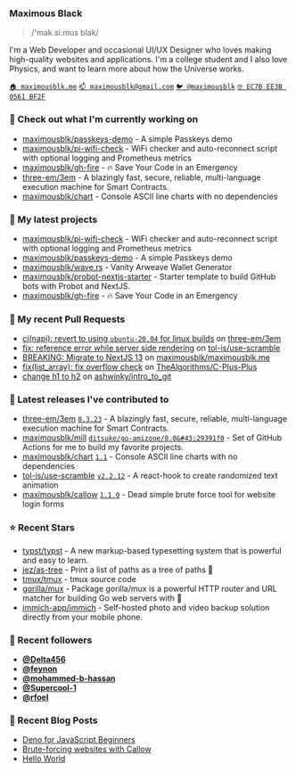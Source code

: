 ### Maximous Black

> /'mak.si.mus blak/

I'm a Web Developer and occasional UI/UX Designer who loves making high-quality websites and applications. I'm a college
student and I also love Physics, and want to learn more about how the Universe works.

[`🏠 maximousblk.me`](https://maximousblk.me/)
[`📫 maximousblk@gmail.com`](mailto:maximousblk@gmail.com)
[`🐦 @maximousblk`](https://twitter.com/maximousblk)
[`🤓 EC7B EE3B 0561 BF2F`](https://keybase.io/maximousblk/pgp_keys.asc)

### 👷 Check out what I'm currently working on

- [maximousblk/passkeys-demo](https://github.com/maximousblk/passkeys-demo) - A simple Passkeys demo
- [maximousblk/pi-wifi-check](https://github.com/maximousblk/pi-wifi-check) - WiFi checker and auto-reconnect script with optional logging and Prometheus metrics
- [maximousblk/gh-fire](https://github.com/maximousblk/gh-fire) - 🔥 Save Your Code in an Emergency
- [three-em/3em](https://github.com/three-em/3em) - A blazingly fast, secure, reliable, multi-language execution machine for Smart Contracts.
- [maximousblk/chart](https://github.com/maximousblk/chart) - Console ASCII line charts with no dependencies

### 🌱 My latest projects

- [maximousblk/pi-wifi-check](https://github.com/maximousblk/pi-wifi-check) - WiFi checker and auto-reconnect script with optional logging and Prometheus metrics
- [maximousblk/passkeys-demo](https://github.com/maximousblk/passkeys-demo) - A simple Passkeys demo
- [maximousblk/wave.rs](https://github.com/maximousblk/wave.rs) - Vanity Arweave Wallet Generator
- [maximousblk/probot-nextjs-starter](https://github.com/maximousblk/probot-nextjs-starter) - Starter template to build GitHub bots with Probot and NextJS.
- [maximousblk/gh-fire](https://github.com/maximousblk/gh-fire) - 🔥 Save Your Code in an Emergency

### 🔨 My recent Pull Requests

- [ci(napi): revert to using `ubuntu-20.04` for linux builds](https://github.com/three-em/3em/pull/227) on [three-em/3em](https://github.com/three-em/3em)
- [fix: reference error while server side rendering](https://github.com/tol-is/use-scramble/pull/3) on [tol-is/use-scramble](https://github.com/tol-is/use-scramble)
- [BREAKING: Migrate to NextJS 13](https://github.com/maximousblk/maximousblk.me/pull/568) on [maximousblk/maximousblk.me](https://github.com/maximousblk/maximousblk.me)
- [fix(list_array): fix overflow check](https://github.com/TheAlgorithms/C-Plus-Plus/pull/1983) on [TheAlgorithms/C-Plus-Plus](https://github.com/TheAlgorithms/C-Plus-Plus)
- [change h1 to h2](https://github.com/ashwinky/intro_to_git/pull/1) on [ashwinky/intro_to_git](https://github.com/ashwinky/intro_to_git)

### 🔭 Latest releases I've contributed to

- [three-em/3em](https://github.com/three-em/3em) [`0.3.23`](https://github.com/three-em/3em/releases/tag/0.3.23) - A blazingly fast, secure, reliable, multi-language execution machine for Smart Contracts.
- [maximousblk/mill](https://github.com/maximousblk/mill) [`ditsuke/go-amizone/0.0&#43;29391f0`](https://github.com/maximousblk/mill/releases/tag/ditsuke/go-amizone/0.0%2B29391f0) - Set of GitHub Actions for me to build my favorite projects.
- [maximousblk/chart](https://github.com/maximousblk/chart) [`1.1`](https://github.com/maximousblk/chart/releases/tag/1.1) - Console ASCII line charts with no dependencies
- [tol-is/use-scramble](https://github.com/tol-is/use-scramble) [`v2.2.12`](https://github.com/tol-is/use-scramble/releases/tag/v2.2.12) - A react-hook to create randomized text animation
- [maximousblk/callow](https://github.com/maximousblk/callow) [`1.1.0`](https://github.com/maximousblk/callow/releases/tag/1.1.0) - Dead simple brute force tool for website login forms

### ⭐ Recent Stars

- [typst/typst](https://github.com/typst/typst) - A new markup-based typesetting system that is powerful and easy to learn.
- [jez/as-tree](https://github.com/jez/as-tree) - Print a list of paths as a tree of paths 🌳
- [tmux/tmux](https://github.com/tmux/tmux) - tmux source code
- [gorilla/mux](https://github.com/gorilla/mux) - Package gorilla/mux is a powerful HTTP router and URL matcher for building Go web servers with 🦍
- [immich-app/immich](https://github.com/immich-app/immich) - Self-hosted photo and video backup solution directly from your mobile phone.

### 💖 Recent followers

- [**@Delta456**](https://github.com/Delta456)
- [**@feynon**](https://github.com/feynon)
- [**@mohammed-b-hassan**](https://github.com/mohammed-b-hassan)
- [**@Supercool-1**](https://github.com/Supercool-1)
- [**@rfoel**](https://github.com/rfoel)

### 📰 Recent Blog Posts

- [Deno for JavaScript Beginners](https://maximousblk.me/posts/deno-for-javascript-beginners)
- [Brute-forcing websites with Callow](https://maximousblk.me/posts/brute-forcing-websites-with-callow)
- [Hello World](https://maximousblk.me/posts/hello-world)
